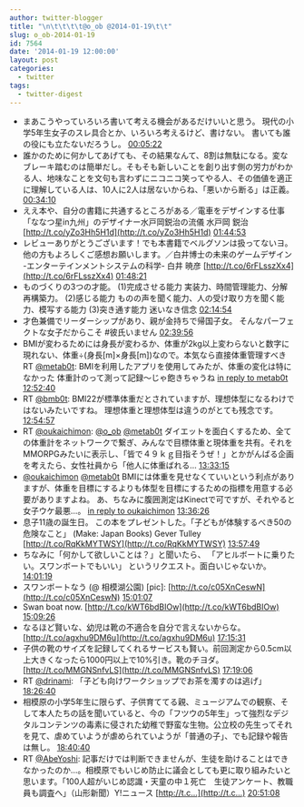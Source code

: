 ```yaml
---
author: twitter-blogger
title: "\n\t\t\t\t@o_ob @2014-01-19\t\t"
slug: o_ob-2014-01-19
id: 7564
date: '2014-01-19 12:00:00'
layout: post
categories:
  - twitter
tags:
  - twitter-digest
---
```


*   まあこうやっていろいろ書いて考える機会があるだけいいと思う。 現代の小学5年生女子のスレ具合とか、いろいろ考えるけど、書けない。 書いても誰の役にも立たないだろうし。 [00:05:22](https://twitter.com/o_ob/statuses/424558138809802753)
*   誰かのために何かしてあげても、その結果なんて、8割は無駄になる。変なブレーキ踏むのは簡単だし。そもそも新しいことを創り出す側の労力がわかる人、地味なことを文句も言わずにニコニコ笑ってやる人、その価値を適正に理解している人は、10人に2人は居ないからね、「悪いから断る」は正義。 [00:34:10](https://twitter.com/o_ob/statuses/424565383492685824)
*   ええ本や、自分の書籍に共通するところがある／電車をデザインする仕事 「ななつ星in九州」のデザイナー水戸岡鋭治の流儀 水戸岡 鋭治 [http://t.co/yZo3Hh5H1d](http://t.co/yZo3Hh5H1d) [01:44:53](https://twitter.com/o_ob/statuses/424583180016832513)
*   レビューありがとうございます！でも本書籍でベルグソンは扱ってないヨ。他の方もよろしくご感想お願いします。／白井博士の未来のゲームデザイン -エンターテインメントシステムの科学- 白井 暁彦 [http://t.co/6rFLsszXx4](http://t.co/6rFLsszXx4) [01:48:21](https://twitter.com/o_ob/statuses/424584052901822464)
*   ものづくりの3つの才能。 (1)完成させる能力 実装力、時間管理能力、分解再構築力。 (2)感じる能力 ものの声を聞く能力、人の受け取り方を聞く能力、模写する能力 (3)突き通す能力 迷いなき信念 [02:14:54](https://twitter.com/o_ob/statuses/424590734470025216)
*   才色兼備でリーダーシップがあり、親が金持ちで帰国子女。 そんなパーフェクトな女子だからこそ #彼氏いません [02:39:56](https://twitter.com/o_ob/statuses/424597036915109889)
*   BMIが変わるためには身長が変わるか、体重が2kg以上変わらないと数字に現れない、体重÷(身長[m]×身長[m])なので。本気なら直接体重管理すべきRT [@metab0t](https://twitter.com/metab0t): BMIを利用したアプリを使用してみたが、体重の変化は特になかった 体重計のって測って記録～じゃ飽きちゃうね [in reply to metab0t](https://twitter.com/metab0t/statuses/424742867093823488) [12:52:40](https://twitter.com/o_ob/statuses/424751234382176256)
*   RT [@bmb0t](https://twitter.com/bmb0t): BMI22が標準体重だとされていますが、理想体型になるわけではないみたいですね。 理想体重と理想体型は違うのがとても残念です。 [12:54:57](https://twitter.com/o_ob/statuses/424751807420583936)
*   RT [@oukaichimon](https://twitter.com/oukaichimon): [@o_ob](https://twitter.com/o_ob) [@metab0t](https://twitter.com/metab0t) ダイエットを面白くするため、全ての体重計をネットワークで繋ぎ、みんなで目標体重と現体重を共有。それをMMORPGみたいに表示し、「皆で４９ｋｇ目指そうぜ！」とかがんばる企画を考えたら、女性社員から「他人に体重ばれる… [13:33:15](https://twitter.com/o_ob/statuses/424761449764757504)
*   [@oukaichimon](https://twitter.com/oukaichimon) [@metab0t](https://twitter.com/metab0t) BMIには体重を見せなくていいという利点がありますが、体重を目標にするよりも体型を目標にするための指標を用意する必要がありますよね。 あ、ちなみに腹囲測定はKinectで可ですが、それやると女子ウケ最悪...。 [in reply to oukaichimon](https://twitter.com/oukaichimon/statuses/424752909037740033) [13:36:26](https://twitter.com/o_ob/statuses/424762250029584384)
*   息子11歳の誕生日。 この本をプレゼントした。「子どもが体験するべき50の危険なこと」 (Make: Japan Books) Gever Tulley [http://t.co/RqKkMYTWSY](http://t.co/RqKkMYTWSY) [13:57:49](https://twitter.com/o_ob/statuses/424767628385607680)
*   ちなみに「何かして欲しいことは？」と聞いたら、 「アヒルボートに乗りたい。スワンボートでもいい」 というリクエスト。面白いじゃないか。 [14:01:19](https://twitter.com/o_ob/statuses/424768510640664576)
*   スワンボートなう (@ 相模湖公園) [pic]: [http://t.co/c05XnCeswN](http://t.co/c05XnCeswN) [15:01:07](https://twitter.com/o_ob/statuses/424783561376673792)
*   Swan boat now. [http://t.co/kWT6bdBIOw](http://t.co/kWT6bdBIOw) [15:09:26](https://twitter.com/o_ob/statuses/424785654266871808)
*   なるほど賢いな、幼児は靴の不適合を自分で言えないからな。 [http://t.co/agxhu9DM6u](http://t.co/agxhu9DM6u) [17:15:31](https://twitter.com/o_ob/statuses/424817383052546048)
*   子供の靴のサイズを記録してくれるサービスも賢い。前回測定から0.5cm以上大きくなったら1000円以上で10%引き。靴のチヨダ。 [http://t.co/MMGNSnfvLS](http://t.co/MMGNSnfvLS) [17:19:06](https://twitter.com/o_ob/statuses/424818284429467648)
*   RT [@drinami](https://twitter.com/drinami): 「子ども向けワークショップでお茶を濁すのは逃げ」 [18:26:40](https://twitter.com/o_ob/statuses/424835288204967936)
*   相模原の小学5年生に限らず、子供育ててる親、ミュージアムでの観察、そして本人たちの話を聞いていると、今の「フツウの5年生」って強烈なデジタルコンテンツの毒素に侵された幼稚で野蛮な生物。公立校の先生ってそれを見て、虐めていようが虐められていようが「普通の子」、でも記録や報告は無し。 [18:40:40](https://twitter.com/o_ob/statuses/424838813794332672)
*   RT [@AbeYoshi](https://twitter.com/AbeYoshi): 記事だけでは判断できませんが、生徒を助けることはできなかったのか…。相模原でもいじめ防止に議会としても更に取り組みたいと思います。「100人超がいじめ認識・天童の中１死亡　生徒アンケート、教職員も調査へ」（山形新聞）Y!ニュース [http://t.c…](http://t.c…) [20:51:08](https://twitter.com/o_ob/statuses/424871645312847872)